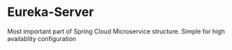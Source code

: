 # Eureka-Server
 Most important part of Spring Cloud Microservice structure. Simple for high availablity configuration
